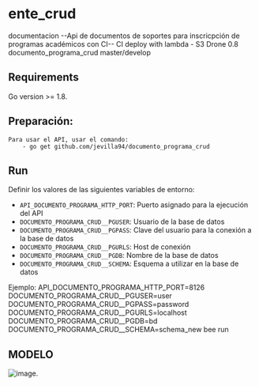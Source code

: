 # ente_crud
documentacion
--Api de documentos de soportes para inscricpción de programas académicos con CI--
CI deploy with lambda - S3
Drone 0.8
documento_programa_crud master/develop

## Requirements
Go version >= 1.8.

## Preparación:
    Para usar el API, usar el comando:
        - go get github.com/jevilla94/documento_programa_crud

## Run

Definir los valores de las siguientes variables de entorno:

 - `API_DOCUMENTO_PROGRAMA_HTTP_PORT`: Puerto asignado para la ejecución del API
 - `DOCUMENTO_PROGRAMA_CRUD__PGUSER`: Usuario de la base de datos
 - `DOCUMENTO_PROGRAMA_CRUD__PGPASS`: Clave del usuario para la conexión a la base de datos  
 - `DOCUMENTO_PROGRAMA_CRUD__PGURLS`: Host de conexión
 - `DOCUMENTO_PROGRAMA_CRUD__PGDB`: Nombre de la base de datos
 - `DOCUMENTO_PROGRAMA_CRUD__SCHEMA`: Esquema a utilizar en la base de datos

Ejemplo: API_DOCUMENTO_PROGRAMA_HTTP_PORT=8126 DOCUMENTO_PROGRAMA_CRUD__PGUSER=user DOCUMENTO_PROGRAMA_CRUD__PGPASS=password DOCUMENTO_PROGRAMA_CRUD__PGURLS=localhost DOCUMENTO_PROGRAMA_CRUD__PGDB=bd DOCUMENTO_PROGRAMA_CRUD__SCHEMA=schema_new bee run

## MODELO
![image](https://github.com/campus-virtual-planestic-ud/documento_programa_crud/blob/develop/modelo_documento_programa_crud.png).
